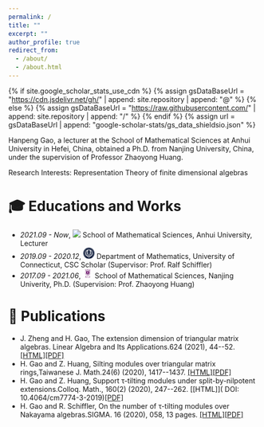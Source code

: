 ```yaml
---
permalink: /
title: ""
excerpt: ""
author_profile: true
redirect_from: 
  - /about/
  - /about.html
---
```


{% if site.google_scholar_stats_use_cdn %}
{% assign gsDataBaseUrl = "https://cdn.jsdelivr.net/gh/" | append: site.repository | append: "@" %}
{% else %}
{% assign gsDataBaseUrl = "https://raw.githubusercontent.com/" | append: site.repository | append: "/" %}
{% endif %}
{% assign url = gsDataBaseUrl | append: "google-scholar-stats/gs_data_shieldsio.json" %}

<span class='anchor' id='about-me'></span>

Hanpeng Gao, a lecturer at the School of Mathematical Sciences at Anhui University in Hefei, China, obtained a Ph.D. from Nanjing University, China, under the supervision of Professor Zhaoyong Huang.

Research Interests: Representation Theory of finite dimensional algebras

# 🎓 Educations and Works
- *2021.09 - Now*, <a href="https://www.ahu.edu.cn/"><img class="svg" src="/images/ahu_logo.png" width="23pt"></a> School of Mathematical Sciences, Anhui University, Lecturer
- *2019.09 - 2020.12*, <a href="https://www.uconn.edu/"><img class="svg" src="/images/uconn.png" width="23pt"></a> Department of Mathematics, University of Connecticut, CSC Scholar (Supervisor: Prof. Ralf Schiffler)
- *2017.09 - 2021.06*, <a href="https://www.nju.edu.cn/"><img class="svg" src="/images/nju.png" width="20pt"></a> School of Mathematical Sciences, Nanjing Univerity, Ph.D. (Supervision: Prof. Zhaoyong Huang)
 

# 📝 Publications 
- J. Zheng and  H. Gao,   The extension dimension of triangular matrix algebras. Linear Algebra and Its Applications.624 (2021), 44--52.[[HTML]](https://doi.org/10.1016/j.laa.2021.04.002)[](https://github.com/hanpenggao/hanpenggao.github.io/blob/main/pdf/2020-4.pdf)[[PDF]](/pdf/2020-4.pdf)
- H. Gao and Z. Huang,   Silting modules over triangular matrix rings,Taiwanese J. Math.24(6) (2020), 1417--1437.
[[HTML]](https://doi.org/10.11650/tjm/200204)[](https://github.com/hanpenggao/hanpenggao.github.io/blob/main/pdf/2020-2.pdf)[[PDF]](/pdf/2020-2.pdf)
- H. Gao and Z. Huang,   Support τ-tilting modules under split-by-nilpotent extensions.Colloq. Math., 160(2) (2020), 247--262.
[[HTML]]( DOI: 10.4064/cm7774-3-2019)[](https://github.com/hanpenggao/hanpenggao.github.io/blob/main/pdf/2020-1.pdf)[[PDF]](/pdf/2020-1.pdf)
- H. Gao and R. Schiffler,  On the number of τ-tilting modules over Nakayama algebras.SIGMA. 16 (2020), 058, 13 pages.
[[HTML]](  https://doi.org/10.3842/SIGMA.2020.058)[](https://github.com/hanpenggao/hanpenggao.github.io/blob/main/pdf/2020-0.pdf)[[PDF]](/pdf/2020-0.pdf)



 
